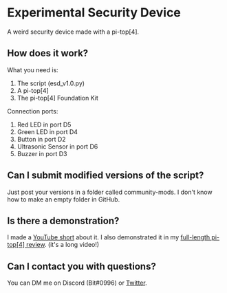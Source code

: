 # Experimental Security Device
A weird security device made with a pi-top[4].

##  How does it work?
What you need is:
1. The script (esd_v1.0.py)
2. A pi-top[4]
3. The pi-top[4] Foundation Kit

Connection ports:
1. Red LED in port D5
2. Green LED in port D4
3. Button in port D2
4. Ultrasonic Sensor in port D6
5. Buzzer in port D3

##  Can I submit modified versions of the script?
Just post your versions in a folder called community-mods. I don't know how to make an empty folder in GitHub.

##  Is there a demonstration?
I made a [YouTube short](https://www.youtube.com/watch?v=DT0UeTSa_VE) about it.
I also demonstrated it in my [full-length pi-top[4] review](https://www.youtube.com/watch?v=Isvwee-22lI). (it's a long video!)

##  Can I contact you with questions?
You can DM me on Discord (Bit#0996) or [Twitter](https://twitter.com/littlebit670).